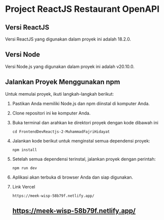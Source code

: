 # Project ReactJS Restaurant OpenAPI

## Versi ReactJS
Versi ReactJS yang digunakan dalam proyek ini adalah 18.2.0.

## Versi Node
Versi Node.js yang digunakan dalam proyek ini adalah v20.10.0.

## Jalankan Proyek Menggunakan npm
Untuk memulai proyek, ikuti langkah-langkah berikut:

1. Pastikan Anda memiliki Node.js dan npm diinstal di komputer Anda.
   
2. Clone repositori ini ke komputer Anda.
   
3. Buka terminal dan arahkan ke direktori proyek dengan kode dibawah ini

   ```
   cd FrontendDevReactjs-2-MuhammadFajriHidayat
   ```
   
4. Jalankan kode berikut untuk menginstal semua dependensi proyek:
   
   ```
   npm install
   ```
   
5. Setelah semua dependensi terinstal, jalankan proyek dengan perintah:
   
   ```
   npm run dev
   ```
   
6. Aplikasi akan terbuka di browser Anda dan siap digunakan.

7. Link Vercel
   
   ```
   https://meek-wisp-58b79f.netlify.app/
   ```
   ## https://meek-wisp-58b79f.netlify.app/
